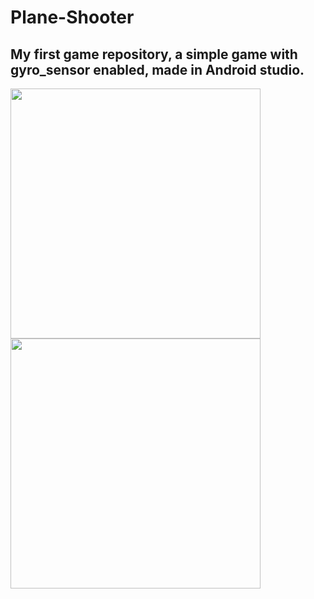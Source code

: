 # Plane-Shooter
## My first game repository, a simple game with gyro_sensor enabled, made in Android studio.

<img src="https://user-images.githubusercontent.com/58212835/91093539-37ce8700-e677-11ea-8fa4-454ca6bbaa0f.png" height ="400">       <img src="https://user-images.githubusercontent.com/58212835/91093544-38ffb400-e677-11ea-9f21-065806939ba5.png" height ="400">
